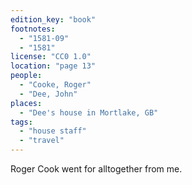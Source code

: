```yaml
---
edition_key: "book"
footnotes:
  - "1581-09"
  - "1581"
license: "CC0 1.0"
location: "page 13"
people:
  - "Cooke, Roger"
  - "Dee, John"
places:
  - "Dee's house in Mortlake, GB"
tags:
  - "house staff"
  - "travel"
---
```

Roger Cook went for alltogether from me.
